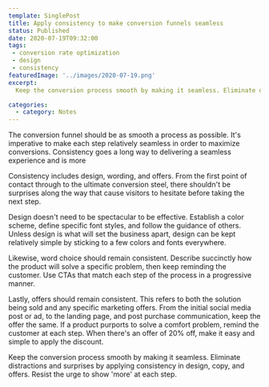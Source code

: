 ```yaml
---
template: SinglePost
title: Apply consistency to make conversion funnels seamless
status: Published
date: 2020-07-19T09:32:00
tags:
 - conversion rate optimization
 - design
 - consistency
featuredImage: '../images/2020-07-19.png'
excerpt:
  Keep the conversion process smooth by making it seamless. Eliminate distractions and surprises by applying consistency in design, copy, and offers. Resist the urge to show 'more' at each step.

categories:
  - category: Notes
---
```

The conversion funnel should be as smooth a process as possible. It's imperative to make each step relatively seamless in order to maximize conversions. Consistency goes a long way to delivering a seamless experience and is more

Consistency includes design, wording, and offers. From the first point of contact through to the ultimate conversion steel, there shouldn't be surprises along the way that cause visitors to hesitate before taking the next step.

Design doesn't need to be spectacular to be effective. Establish a color scheme, define specific font styles, and follow the guidance of others. Unless design is what will set the business apart, design can be kept relatively simple by sticking to a few colors and fonts everywhere.

Likewise, word choice should remain consistent. Describe succinctly how the product will solve a specific problem, then keep reminding the customer. Use CTAs that match each step of the process in a progressive manner.

Lastly, offers should remain consistent. This refers to both the solution being sold and any specific marketing offers. From the initial social media post or ad, to the landing page, and post purchase communication, keep the offer the same. If a product purports to solve a comfort problem, remind the customer at each step. When there's an offer of 20% off, make it easy and simple to apply the discount.

Keep the conversion process smooth by making it seamless. Eliminate distractions and surprises by applying consistency in design, copy, and offers. Resist the urge to show 'more' at each step.
